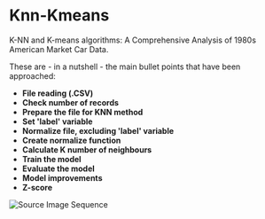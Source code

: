 # Knn-Kmeans
 K-NN and K-means algorithms: A Comprehensive Analysis of 1980s American Market Car Data.

These are - in a nutshell - the main bullet points that have been approached:

+ **File reading (.CSV)**
+ **Check number of records**
+ **Prepare the file for KNN method**
+ **Set 'label' variable**
+ **Normalize file, excluding 'label' variable**
+ **Create normalize function**
+ **Calculate K number of neighbours**
+ **Train the model**
+ **Evaluate the model**
+ **Model improvements**
+ **Z-score**

![Source Image Sequence](general.gif)

